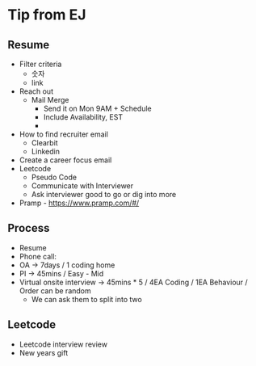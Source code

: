 # Tip from EJ
## Resume
* Filter criteria
    * 숫자
    * link
* Reach out
    * Mail Merge
        * Send it on Mon 9AM + Schedule
        * Include Availability, EST
        * 
* How to find recruiter email
    * Clearbit
    * Linkedin
* Create a career focus email 
* Leetcode
    * Pseudo Code
    * Communicate with Interviewer
    * Ask interviewer good to go or dig into more
* Pramp - https://www.pramp.com/#/
## Process
* Resume
* Phone call: 
* OA -> 7days / 1 coding home
* PI -> 45mins / Easy - Mid
* Virtual onsite interview -> 45mins * 5 / 4EA Coding / 1EA Behaviour / Order can be random
    * We can ask them to split into two
## Leetcode
* Leetcode interview review
* New years gift 